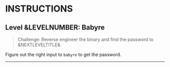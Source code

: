 # INSTRUCTIONS

## Level &LEVELNUMBER: Babyre

> Challenge: Reverse engineer the binary and find the password to &NEXTLEVELTITLE&

Figure out the right input to `babyre` to get the password.

---
